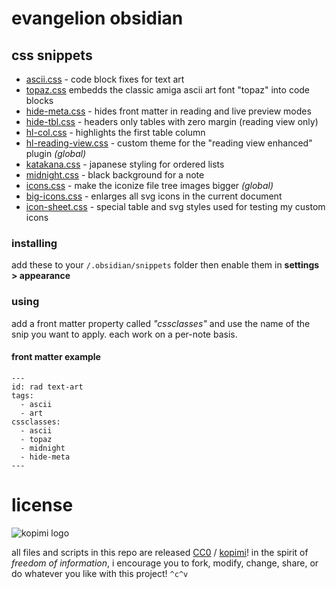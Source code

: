 # evangelion obsidian

## css snippets

- [ascii.css](https://github.com/xero/evangelion.obsidian/blob/snippets/ascii.css) - code block fixes for text art
- [topaz.css](https://github.com/xero/evangelion.obsidian/blob/snippets/topaz.css) embedds the classic amiga ascii art font "topaz" into code blocks
- [hide-meta.css](https://github.com/xero/evangelion.obsidian/blob/snippets/hide-meta.css) - hides front matter in reading and live preview modes
- [hide-tbl.css](https://github.com/xero/evangelion.obsidian/blob/snippets/hide-tbl.css) - headers only tables with zero margin (reading view only)
- [hl-col.css](https://github.com/xero/evangelion.obsidian/blob/snippets/hl-col.css) - highlights the first table column
- [hl-reading-view.css](https://github.com/xero/evangelion.obsidian/blob/snippets/hl-reading-view.css) - custom theme for the "reading view enhanced" plugin _(global)_
- [katakana.css](https://github.com/xero/evangelion.obsidian/blob/snippets/katakana.css) - japanese styling for ordered lists
- [midnight.css](https://github.com/xero/evangelion.obsidian/blob/snippets/midnight.css) - black background for a note
- [icons.css](https://github.com/xero/evangelion.obsidian/blob/snippets/icons.css) - make the iconize file tree images bigger _(global)_
- [big-icons.css](https://github.com/xero/evangelion.obsidian/blob/snippets/big-icons.css) - enlarges all svg icons in the current document
- [icon-sheet.css](https://github.com/xero/evangelion.obsidian/blob/snippets/icon-sheet.css) - special table and svg styles used for testing my custom icons

### installing

add these to your `/.obsidian/snippets` folder then enable them in **settings > appearance**

### using

add a front matter property called _"cssclasses"_ and use the name of the snip you want to apply. each work on a per-note basis.

#### front matter example
```
---
id: rad text-art
tags:
  - ascii
  - art
cssclasses:
  - ascii
  - topaz
  - midnight
  - hide-meta
---
```

# license

![kopimi logo](https://gist.githubusercontent.com/xero/cbcd5c38b695004c848b73e5c1c0c779/raw/6b32899b0af238b17383d7a878a69a076139e72d/kopimi-sm.png)

all files and scripts in this repo are released [CC0](https://creativecommons.org/publicdomain/zero/1.0/) / [kopimi](https://kopimi.com)! in the spirit of _freedom of information_, i encourage you to fork, modify, change, share, or do whatever you like with this project! `^c^v`
